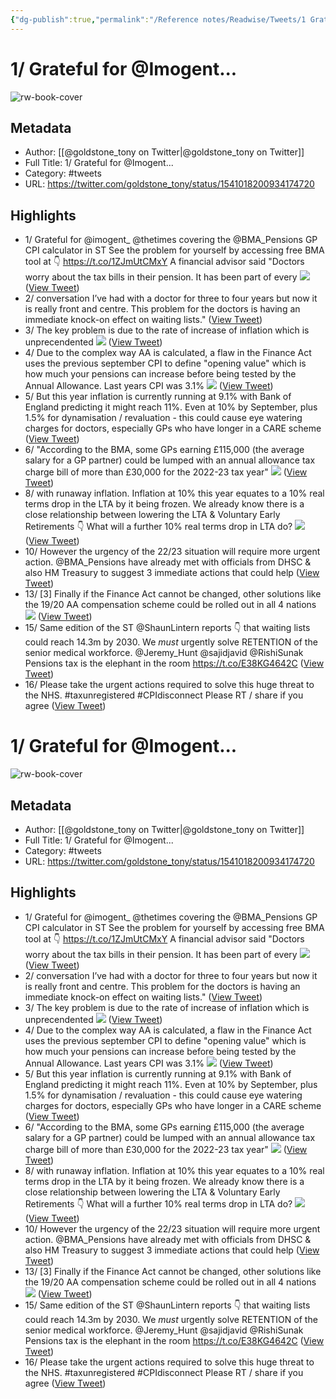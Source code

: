 ```yaml
---
{"dg-publish":true,"permalink":"/Reference notes/Readwise/Tweets/1 Grateful for @Imogent.../"}
---
```


# 1/ Grateful for @Imogent...

![rw-book-cover](https://pbs.twimg.com/profile_images/1087114300492300289/K5reWOE8.jpg)

## Metadata
- Author: [[@goldstone_tony on Twitter\|@goldstone_tony on Twitter]]
- Full Title: 1/ Grateful for @Imogent...
- Category: #tweets
- URL: https://twitter.com/goldstone_tony/status/1541018200934174720

## Highlights
- 1/ Grateful for @imogent_ @thetimes covering the @BMA_Pensions GP CPI calculator in ST
  See the problem for yourself by accessing free BMA tool at 👇
  https://t.co/1ZJmUtCMxY
  A financial advisor said "Doctors worry
  about the tax bills in their pension. It has been part
  of every 
  ![](https://pbs.twimg.com/media/FWLDVKPXEAMrdZK.jpg) ([View Tweet](https://twitter.com/goldstone_tony/status/1541018200934174720))
- 2/ conversation I’ve had with a doctor for
  three to four years but now it is really front and
  centre. This problem for the doctors is having an
  immediate knock-on effect on waiting lists." ([View Tweet](https://twitter.com/goldstone_tony/status/1541018206235774976))
- 3/ The key problem is due to the rate of increase of inflation which is unprecendented 
  ![](https://pbs.twimg.com/media/FWLE5CYXoAE4Lsf.png) ([View Tweet](https://twitter.com/goldstone_tony/status/1541018210144854018))
- 4/ Due to the complex way AA is calculated, a flaw in the Finance Act uses the previous september CPI to define "opening value" which is how much your pensions can increase before being tested by the Annual Allowance. Last years CPI was 3.1% 
  ![](https://pbs.twimg.com/media/FWLFNPuXoAAL1gj.png) ([View Tweet](https://twitter.com/goldstone_tony/status/1541018214557270019))
- 5/ But this year inflation is currently running at 9.1% with Bank of England predicting it might reach 11%. Even at 10% by September, plus 1.5% for dynamisation / revaluation - this could cause eye watering charges for doctors, especially GPs who have longer in a CARE scheme ([View Tweet](https://twitter.com/goldstone_tony/status/1541018217178857474))
- 6/ "According to the BMA, some GPs earning £115,000 (the average salary for a GP partner) could be lumped with an annual allowance tax charge bill of
  more than £30,000 for the 2022-23 tax year" 
  ![](https://pbs.twimg.com/media/FWLGQe2WYAE50Kz.jpg) ([View Tweet](https://twitter.com/goldstone_tony/status/1541018221893111810))
- 8/ with runaway inflation. Inflation at 10% this year equates to a 10% real terms drop in the LTA by it being frozen. We already know there is a close relationship between lowering the LTA & Voluntary Early Retirements 👇
  What will a further 10% real terms drop in LTA do? 
  ![](https://pbs.twimg.com/media/FWLHB-pXgAMLNEV.png) ([View Tweet](https://twitter.com/goldstone_tony/status/1541018229518262273))
- 10/ However the urgency of the 22/23 situation will require more urgent action. @BMA_Pensions have already met with officials from DHSC & also HM Treasury to suggest 3 immediate actions that could help ([View Tweet](https://twitter.com/goldstone_tony/status/1541018237709737984))
- 13/ [3] Finally if the Finance Act cannot be changed, other solutions like the 19/20 AA compensation scheme could be rolled out in all 4 nations 
  ![](https://pbs.twimg.com/media/FWLIua1XkAAZHYE.jpg) ([View Tweet](https://twitter.com/goldstone_tony/status/1541018250783457280))
- 15/ Same edition of the ST @ShaunLintern reports 👇 that waiting lists could reach 14.3m by 2030.
  We *must* urgently solve RETENTION of the senior medical workforce. @Jeremy_Hunt @sajidjavid @RishiSunak 
  Pensions tax is the elephant in the room
  https://t.co/E38KG4642C ([View Tweet](https://twitter.com/goldstone_tony/status/1541018259713134592))
- 16/ 
  Please take the urgent actions required to solve this huge threat to the NHS. 
  #taxunregistered #CPIdisconnect
  Please RT / share if you agree ([View Tweet](https://twitter.com/goldstone_tony/status/1541018262020001795))
# 1/ Grateful for @Imogent...

![rw-book-cover](https://pbs.twimg.com/profile_images/1087114300492300289/K5reWOE8.jpg)

## Metadata
- Author: [[@goldstone_tony on Twitter\|@goldstone_tony on Twitter]]
- Full Title: 1/ Grateful for @Imogent...
- Category: #tweets
- URL: https://twitter.com/goldstone_tony/status/1541018200934174720

## Highlights
- 1/ Grateful for @imogent_ @thetimes covering the @BMA_Pensions GP CPI calculator in ST
  See the problem for yourself by accessing free BMA tool at 👇
  https://t.co/1ZJmUtCMxY
  A financial advisor said "Doctors worry
  about the tax bills in their pension. It has been part
  of every 
  ![](https://pbs.twimg.com/media/FWLDVKPXEAMrdZK.jpg) ([View Tweet](https://twitter.com/goldstone_tony/status/1541018200934174720))
- 2/ conversation I’ve had with a doctor for
  three to four years but now it is really front and
  centre. This problem for the doctors is having an
  immediate knock-on effect on waiting lists." ([View Tweet](https://twitter.com/goldstone_tony/status/1541018206235774976))
- 3/ The key problem is due to the rate of increase of inflation which is unprecendented 
  ![](https://pbs.twimg.com/media/FWLE5CYXoAE4Lsf.png) ([View Tweet](https://twitter.com/goldstone_tony/status/1541018210144854018))
- 4/ Due to the complex way AA is calculated, a flaw in the Finance Act uses the previous september CPI to define "opening value" which is how much your pensions can increase before being tested by the Annual Allowance. Last years CPI was 3.1% 
  ![](https://pbs.twimg.com/media/FWLFNPuXoAAL1gj.png) ([View Tweet](https://twitter.com/goldstone_tony/status/1541018214557270019))
- 5/ But this year inflation is currently running at 9.1% with Bank of England predicting it might reach 11%. Even at 10% by September, plus 1.5% for dynamisation / revaluation - this could cause eye watering charges for doctors, especially GPs who have longer in a CARE scheme ([View Tweet](https://twitter.com/goldstone_tony/status/1541018217178857474))
- 6/ "According to the BMA, some GPs earning £115,000 (the average salary for a GP partner) could be lumped with an annual allowance tax charge bill of
  more than £30,000 for the 2022-23 tax year" 
  ![](https://pbs.twimg.com/media/FWLGQe2WYAE50Kz.jpg) ([View Tweet](https://twitter.com/goldstone_tony/status/1541018221893111810))
- 8/ with runaway inflation. Inflation at 10% this year equates to a 10% real terms drop in the LTA by it being frozen. We already know there is a close relationship between lowering the LTA & Voluntary Early Retirements 👇
  What will a further 10% real terms drop in LTA do? 
  ![](https://pbs.twimg.com/media/FWLHB-pXgAMLNEV.png) ([View Tweet](https://twitter.com/goldstone_tony/status/1541018229518262273))
- 10/ However the urgency of the 22/23 situation will require more urgent action. @BMA_Pensions have already met with officials from DHSC & also HM Treasury to suggest 3 immediate actions that could help ([View Tweet](https://twitter.com/goldstone_tony/status/1541018237709737984))
- 13/ [3] Finally if the Finance Act cannot be changed, other solutions like the 19/20 AA compensation scheme could be rolled out in all 4 nations 
  ![](https://pbs.twimg.com/media/FWLIua1XkAAZHYE.jpg) ([View Tweet](https://twitter.com/goldstone_tony/status/1541018250783457280))
- 15/ Same edition of the ST @ShaunLintern reports 👇 that waiting lists could reach 14.3m by 2030.
  We *must* urgently solve RETENTION of the senior medical workforce. @Jeremy_Hunt @sajidjavid @RishiSunak 
  Pensions tax is the elephant in the room
  https://t.co/E38KG4642C ([View Tweet](https://twitter.com/goldstone_tony/status/1541018259713134592))
- 16/ 
  Please take the urgent actions required to solve this huge threat to the NHS. 
  #taxunregistered #CPIdisconnect
  Please RT / share if you agree ([View Tweet](https://twitter.com/goldstone_tony/status/1541018262020001795))
